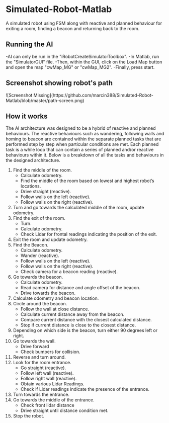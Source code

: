 # Simulated-Robot-Matlab
A simulated robot using FSM along with reactive and planned behaviour for exiting a room, finding a beacon and returning back to the room.

<h2>Running the AI</h2>
-AI can only be run in the "iRobotCreateSimulatorToolbox". 
-In Matlab, run the "SimulatorGUI" file.
-Then, within the GUI, click on the Load Map button and open the map "cwMap_MG" or "cwMap_MG2".
-Finally, press start.

<h2>Screenshot showing robot's path</h2>
![Screenshot Missing](https://github.com/marcin388/Simulated-Robot-Matlab/blob/master/path-screen.png)

<h2>How it works</h2>
The AI architecture was designed to be a hybrid of reactive and planned behaviours. The reactive behaviours such as wandering, following walls and homing to beacon are contained within the separate planned tasks that are performed step by step when particular conditions are met.
Each planned task is a while loop that can contain a series of planned and/or reactive behaviours within it. Below is a breakdown of all the tasks and behaviours in the designed architecture.
<ol>
  <li>	Find the middle of the room.
    <ul>
      <li>Calculate odometry.</li>
      <li>Find the middle of the room based on lowest and highest robot’s locations.</li>
      <li>Drive straight (reactive).</li>
      <li>Follow walls on the left (reactive).</li>
      <li>Follow walls on the right (reactive).</li>
  </ul>
 </li>
 <li>Turn and go towards the calculated middle of the room, update odometry.</li>
 <li>Find the exit of the room.
   <ul>
     <li>Turn.</li>
     <li>Calculate odometry.</li>
     <li>Check Lidar for frontal readings indicating the position of the exit.</li>
   </ul>
 </li>
 <li>Exit the room and update odometry.</li>
 <li>Find the Beacon.
   <ul>
     <li>Calculate odometry.</li>
     <li>Wander (reactive).</li>
     <li>Follow walls on the left (reactive).</li>
     <li>Follow walls on the right (reactive).</li>
     <li>Check camera for a beacon reading (reactive).</li>
   </ul>
 </li>
 <li>Go towards the beacon.
   <ul>
     <li>Calculate odometry.</li>
     <li>Read camera for distance and angle offset of the beacon.</li>
     <li>Drive towards the beacon.</li>
   </ul>
 </li>
 <li>Calculate odometry and beacon location.</li>
 <li>Circle around the beacon.
   <ul>
     <li>Follow the wall at close distance.</li>
     <li>Calculate current distance away from the beacon.</li>
     <li>Compare current distance with the closest calculated distance.</li>
     <li>Stop if current distance is close to the closest distance.</li>
   </ul>
 </li>
 <li>Depending on which side is the beacon, turn either 90 degrees left or right.</li>
 <li>Go towards the wall.
   <ul>
     <li>Drive forward</li>
     <li>Check bumpers for collision.</li>
   </ul> 
 </li>
 <li>Reverse and turn around.</li>
 <li>Look for the room entrance.
   <ul>
     <li>Go straight (reactive).</li>
     <li>Follow left wall (reactive).</li>
     <li>Follow right wall (reactive).</li>
     <li>Obtain various Lidar Readings.</li>
     <li>Check if Lidar readings indicate the presence of the entrance.</li>
   </ul> 
 </li>
 <li>Turn towards the entrance.</li>
 <li>Go towards the middle of the entrance.
   <ul>
     <li>Check front lidar distance</li>
     <li>Drive straight until distance condition met.</li>
   </ul>
 </li>
 <li>Stop the robot.</li>
